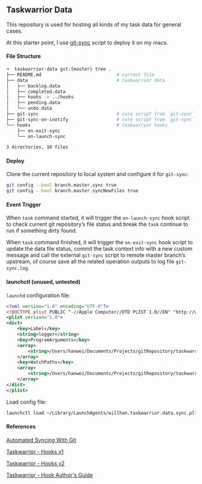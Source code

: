 ## Taskwarrior Data

This repository is used for hosting all kinds of my task data for general cases.

At this starter point, I use [git-sync](https://github.com/simonthum/git-sync) script to deploy it on my macs.



#### File Structure

```bash
➜  taskwarrior-data git:(master) tree .
├── README.md                            # current file
├── data                                 # taskwarrior data
│   ├── backlog.data
│   ├── completed.data
|   ├── hooks -> ../hooks
│   ├── pending.data
│   └── undo.data
├── git-sync                             # core script from `git-sync`
├── git-sync-on-inotify                  # core script from `git-sync`
└── hooks                                # taskwarrior hooks
    ├── on-exit-sync
    └── on-launch-sync

3 directories, 10 files
```



#### Deploy

Clone the current repository to local system and configure it for `git-sync`:

```bash
git config --bool branch.master.sync true
git config --bool branch.master.syncNewFiles true
```



#### Event Trigger

When `task` command started, it will trigger the `on-launch-sync` hook script to check current git repository’s file status and break the `task` continue to run if something dirty found.

When `task` command finished, it will trigger the `on-exit-sync` hook script to update the data file status, commit the task context info with a new custom message and call the external `git-sync` script to remote master branch’s upstream, of course save all the related operation outputs to log file `git-sync.log`.



#### launchctl (unused, untested)

`launchd` configuration file:

```xml
<?xml version="1.0" encoding="UTF-8"?>
<!DOCTYPE plist PUBLIC "-//Apple Computer//DTD PLIST 1.0//EN" "http://www.apple.com/DTDs/PropertyList-1.0.dtd">
<plist version="1.0">
<dict>
    <key>Label</key>
    <string>logger</string>
    <key>ProgramArguments</key>
    <array>
        <string>/Users/hanwei/Documents/Projects/gitRepository/taskwarrior-data/git-sync</string>
    </array>
    <key>WatchPaths</key>
    <array>
        <string>/Users/hanwei/Documents/Projects/gitRepository/taskwarrior-data/data</string>
    </array>
</dict>
</plist>
```

Load config file:

```bash
launchctl load ~/Library/LaunchAgents/willhan.taskwarrior.data.sync.plist
```



#### References

[Automated Syncing With Git](https://worthe-it.co.za/blog/2016-08-13-automated-syncing-with-git.html)

[Taskwarrior - Hooks v1](https://taskwarrior.org/docs/hooks.html)

[Taskwarrior - Hooks v2](https://taskwarrior.org/docs/hooks2.html)

[Taskwarrior - Hook Author's Guide](https://taskwarrior.org/docs/hooks_guide.html)

